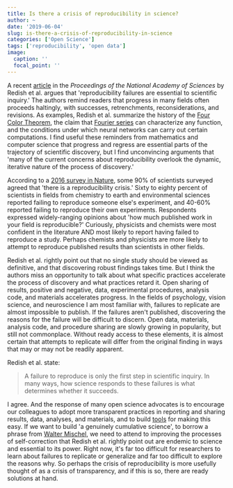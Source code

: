 ```yaml
---
title: Is there a crisis of reproducibility in science?
author: ~
date: '2019-06-04'
slug: is-there-a-crisis-of-reproducibility-in-science
categories: ['Open Science']
tags: ['reproducibility', 'open data']
image:
  caption: ''
  focal_point: ''
---
```


A recent [article](http://doi.org/doi/10.1073/pnas.1806370115) in the *Proceedings of the National Academy of Sciences* by Redish et al. argues that 'reproducibility failures are essential to scientific inquiry.'
The authors remind readers that progress in many fields often proceeds haltingly, with successes, retrenchments, reconsiderations, and revisions.
As examples, Redish et al. summarize the history of the [Four Color Theorem](https://en.wikipedia.org/wiki/Four_color_theorem), the claim that [Fourier series](https://en.wikipedia.org/wiki/Fourier_series) can characterize any function, and the conditions under which neural networks can carry out certain computations.
I find useful these reminders from mathematics and computer science that progress and regress are essential parts of the trajectory of scientific discovery, but I find unconvincing arguments that 'many of the current concerns about reproducibility overlook the dynamic, iterative nature of the process of discovery.'

According to a [2016 survey in Nature](https://www.nature.com/news/1-500-scientists-lift-the-lid-on-reproducibility-1.19970), some 90% of scientists surveyed agreed that 'there is a reproducibility crisis.' 
Sixty to eighty percent of scientists in fields from chemistry to earth and environmental sciences reported failing to reproduce someone else's experiment, and 40-60% reported failing to reproduce their own experiments. 
Respondents expressed widely-ranging opinions about 'how much published work in your field is reproducible?' 
Curiously, physicists and chemists were most confident in the literature AND most likely to report having failed to reproduce a study. 
Perhaps chemists and physicists are more likely to attempt to reproduce published results than scientists in other fields.

Redish et al. rightly point out that no single study should be viewed as definitive, and that discovering robust findings takes time.
But I think the authors miss an opportunity to talk about what specific practices accelerate the process of discovery and what practices retard it.
Open sharing of results, positive and negative, data, experimental procedures, analysis code, and materials accelerates progress.
In the fields of psychology, vision science, and neuroscience I am most familiar with, failures to replicate are almost impossible to publish.
If the failures aren't published, discovering the reasons for the failure will be difficult to discern.
Open data, materials, analysis code, and procedure sharing are slowly growing in popularity, but still not commonplace.
Without ready access to these elements, it is almost certain that attempts to replicate will differ from the original finding in ways that may or may not be readily apparent.

Redish et al. state:

>A failure to reproduce is only the first step in scientific inquiry. In many ways, how science responds to these failures is what determines whether it succeeds.

I agree.
And the response of many open science advocates is to encourage our colleagues to adopt more transparent practices in reporting and sharing results, data, analyses, and materials, and to build [tools](https://databrary.org) for making this easy.
If we want to build 'a genuinely cumulative science', to borrow a phrase from [Walter Mischel](https://www.psychologicalscience.org/observer/becoming-a-cumulative-science), we need to attend to improving the processes of self-correction that Redish et al. rightly point out are endemic to science and essential to its power.
Right now, it's far too difficult for researchers to learn about failures to replicate or generalize and far too difficult to explore the reasons why.
So perhaps the crisis of reproducibility is more usefully thought of as a crisis of transparency, and if this is so, there are ready solutions at hand.
